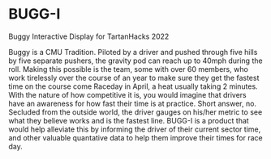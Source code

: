 # BUGG-I
Buggy Interactive Display for TartanHacks 2022


Buggy is a CMU Tradition. Piloted by a driver and pushed through five hills by five separate pushers, the gravity pod can reach up to 40mph during the roll. Making this possible is the team, some with over 60 members, who work tirelessly over the course of an year to make sure they get the fastest time on the course come Raceday in April, a heat usually taking 2 minutes. With the nature of how competitive it is, you would imagine that drivers have an awareness for how fast their time is at practice. Short answer, no. Secluded from the outside world, the driver gauges on his/her metric to see what they believe works and is the fastest line. BUGG-I is a product that would help alleviate this by informing the driver of their current sector time, and other valuable quantative data to help them improve their times for race day.
